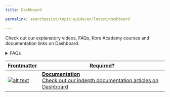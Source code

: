 ```yaml
---
title: Dashboard

permalink: searchassist/topic-guide/en/latest/dashboard

---
```

<!--#### Topic Guide
###### Dashboard-->

  Check out our explanatory videos, FAQs, Kore Academy courses and documentation links on Dashboard.


<details>
  <summary>FAQs
  </summary>

  <a class="doc-link" target="_blank" href="=d">
 
  How do I check metrics for a particular date range?

</a>

 <a class="doc-link" target="_blank" href="https://docs.kore.ai/searchassist/search-analytics/dashboard-2/">
 
 How to track metrics based on index?

</a>


</details>

<a class="doc-link" target="_blank" href="https://docs.kore.ai/searchassist/search-analytics/dashboard-2/">
 
| Frontmatter | Required? |
|-------------|-------------|
| ![alt text](images/SA_Documentation.svg "Title") | **Documentation**  <br /> Check out our indepth documentation articles on Dashboard | 


</a>
